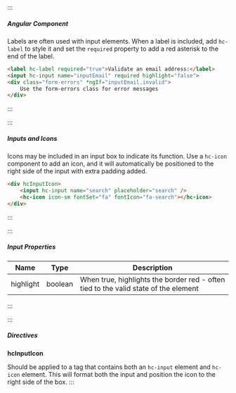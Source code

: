:::
##### Angular Component
Labels are often used with input elements.  When a label is included, add `hc-label` to style it and set the `required` property to add a red asterisk to the end of the label.

``` html
<label hc-label required="true">Validate an email address:</label>
<input hc-input name="inputEmail" required highlight="false">
<div class="form-errors" *ngIf="inputEmail.invalid">
    Use the form-errors class for error messages
</div>
```
:::

:::
##### Inputs and Icons
Icons may be included in an input box to indicate its function.  Use a `hc-icon` component to add an icon, and it will automatically be positioned to the right side of the input with extra padding added.

``` html
<div hcInputIcon>
    <input hc-input name="search" placeholder="search" />
    <hc-icon icon-sm fontSet="fa" fontIcon="fa-search"></hc-icon>
</div>
```
:::

:::
##### Input Properties
| Name | Type | Description |
| - | - | - |
|highlight|boolean|When true, highlights the border red - often tied to the valid state of the element|
:::

:::
##### Directives
**hcInputIcon**

Should be applied to a tag that contains both an `hc-input` element and `hc-icon` element.  This will format both the input and position the icon to the right side of the box.
:::
